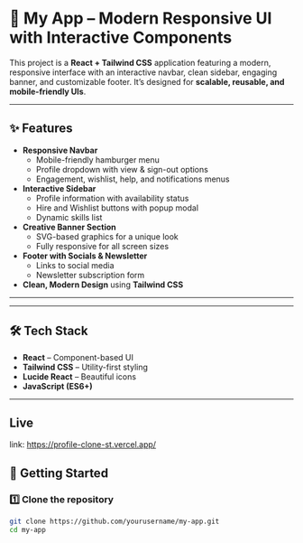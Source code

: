 # 🌟 My App – Modern Responsive UI with Interactive Components

This project is a **React + Tailwind CSS** application featuring a modern, responsive interface with an interactive navbar, clean sidebar, engaging banner, and customizable footer. It’s designed for **scalable, reusable, and mobile-friendly UIs**.

---

## ✨ Features

- **Responsive Navbar**  
  - Mobile-friendly hamburger menu  
  - Profile dropdown with view & sign-out options  
  - Engagement, wishlist, help, and notifications menus  
- **Interactive Sidebar**  
  - Profile information with availability status  
  - Hire and Wishlist buttons with popup modal  
  - Dynamic skills list  
- **Creative Banner Section**  
  - SVG-based graphics for a unique look  
  - Fully responsive for all screen sizes  
- **Footer with Socials & Newsletter**  
  - Links to social media  
  - Newsletter subscription form  
- **Clean, Modern Design** using **Tailwind CSS**

---

---

## 🛠️ Tech Stack

- **React** – Component-based UI
- **Tailwind CSS** – Utility-first styling
- **Lucide React** – Beautiful icons
- **JavaScript (ES6+)**

---

## Live
link: https://profile-clone-st.vercel.app/

## 🚀 Getting Started

### 1️⃣ Clone the repository
```bash
git clone https://github.com/yourusername/my-app.git
cd my-app
